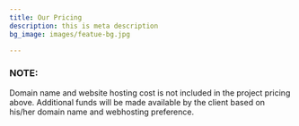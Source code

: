 ```yaml
---
title: Our Pricing
description: this is meta description
bg_image: images/featue-bg.jpg

---
```

### **NOTE:**

Domain name and website hosting cost is not included in the project pricing above. Additional funds will be made available by the client based on his/her domain name and webhosting preference.